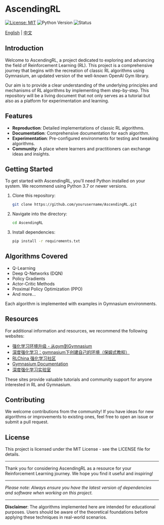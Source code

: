 # AscendingRL

[![License: MIT](https://img.shields.io/badge/License-MIT-yellow.svg)](https://opensource.org/licenses/MIT) ![Python Version](https://img.shields.io/badge/python-3.7%20%7C%203.8%20%7C%203.9-blue.svg) ![Status](https://img.shields.io/badge/status-in%20progress-orange.svg)

[English](README.md) | [中文](README_CN.md)

## Introduction

Welcome to AscendingRL, a project dedicated to exploring and advancing the field of Reinforcement Learning (RL). This project is a comprehensive journey that begins with the recreation of classic RL algorithms using Gymnasium, an updated version of the well-known OpenAI Gym library.

Our aim is to provide a clear understanding of the underlying principles and mechanisms of RL algorithms by implementing them step-by-step. This repository will be a living document that not only serves as a tutorial but also as a platform for experimentation and learning.

## Features

- **Reproduction**: Detailed implementations of classic RL algorithms.
- **Documentation**: Comprehensive documentation for each algorithm.
- **Experimentation**: Pre-configured environments for testing and tweaking algorithms.
- **Community**: A place where learners and practitioners can exchange ideas and insights.

## Getting Started

To get started with AscendingRL, you'll need Python installed on your system. We recommend using Python 3.7 or newer versions.

1. Clone this repository:
   ```bash
   git clone https://github.com/yourusername/AscendingRL.git
   ```

2. Navigate into the directory:
   ```bash
   cd AscendingRL
   ```

3. Install dependencies:
   ```bash
   pip install -r requirements.txt
   ```

## Algorithms Covered

- Q-Learning
- Deep Q-Networks (DQN)
- Policy Gradients
- Actor-Critic Methods
- Proximal Policy Optimization (PPO)
- And more...

Each algorithm is implemented with examples in Gymnasium environments.

## Resources

For additional information and resources, we recommend the following websites:

- [强化学习环境升级 - 从gym到Gymnasium](https://blog.csdn.net/lusing/article/details/129272794)
- [深度强化学习：gymnasium下创建自己的环境（保姆式教程）](https://blog.csdn.net/qq_36592770/article/details/133325814)
- [RLChina 强化学习社区](http://rlchina.org/)
- [Gymnasium Documentation](https://gymnasium.farama.org/)
- [深度强化学习实验室](https://www.deeprlhub.com/)

These sites provide valuable tutorials and community support for anyone interested in RL and Gymnasium.

## Contributing

We welcome contributions from the community! If you have ideas for new algorithms or improvements to existing ones, feel free to open an issue or submit a pull request.

## License

This project is licensed under the MIT License - see the LICENSE file for details.

---

Thank you for considering AscendingRL as a resource for your Reinforcement Learning journey. We hope you find it useful and inspiring!

---

*Please note: Always ensure you have the latest version of dependencies and software when working on this project.*

---

**Disclaimer**: The algorithms implemented here are intended for educational purposes. Users should be aware of the theoretical foundations before applying these techniques in real-world scenarios.